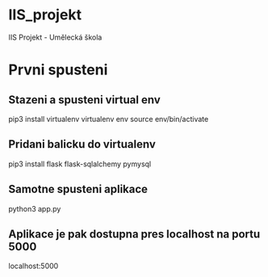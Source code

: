 # IIS_projekt
IIS Projekt - Umělecká škola

# Prvni spusteni
## Stazeni a spusteni virtual env
pip3 install virtualenv
virtualenv env
source env/bin/activate

## Pridani balicku do virtualenv
pip3 install flask flask-sqlalchemy pymysql

## Samotne spusteni aplikace
python3 app.py
## Aplikace je pak dostupna pres localhost na portu 5000
localhost:5000